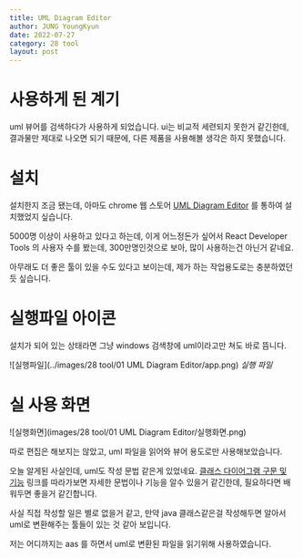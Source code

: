```yaml
---
title: UML Diagram Editor
author: JUNG YoungKyun
date: 2022-07-27
category: 28 tool
layout: post
---
```


# 사용하게 된 계기

uml 뷰어를 검색하다가 사용하게 되었습니다.
ui는 비교적 세련되지 못한거 같긴한데,
결과물만 제대로 나오면 되기 때문에,
다른 제품을 사용해볼 생각은 하지 못했습니다.

# 설치

설치한지 조금 됐는데,
아마도 chrome 웹 스토어 [UML Diagram Editor](https://chrome.google.com/webstore/detail/uml-diagram-editor/hoepdgfgogmeofkgkpapbdpdjkplcode?hl=ko)
를 통하여 설치했었지 싶습니다.

5000명 이상이 사용하고 있다고 하는데, 이게 어느정돈가 싶어서 React Developer Tools 의 사용자 수를 봤는데,
300만명인것으로 보아, 많이 사용하는건 아닌거 같네요.

아무래도 더 좋은 툴이 있을 수도 있다고 보이는데,
제가 하는 작업용도로는 충분하였던듯 싶습니다.

# 실행파일 아이콘

설치가 되어 있는 상태라면 그냥 windows 검색창에 uml이라고만 쳐도 바로 뜸니다.

![실행파일](../images/28 tool/01 UML Diagram Editor/app.png)
*실행 파일*

# 실 사용 화면

![실행화면](images/28 tool/01 UML Diagram Editor/실행화면.png)

따로 편집은 해보지는 않았고, uml 파일을 읽어와 뷰어 용도로만 사용해보았습니다.

오늘 알게된 사실인데, uml도 작성 문법 같은게 있었네요.
[클래스 다이어그램 구문 및 기능](https://plantuml.com/ko/class-diagram) 링크를 따라가보면 자세한 문법이나 기능을 알수 있을거 같긴한데,
필요하다면 배워두면 좋을거 같긴합니다.

사실 직접 작성할 일은 별로 없을거 같고, 만약 java 클래스같은걸 작성해두면 알아서 uml로 변환해주는 툴들이 있는 것 같아 보입니다.

저는 어디까지는 aas 를 하면서 uml로 변환된 파일을 읽기위해 사용하였습니다.